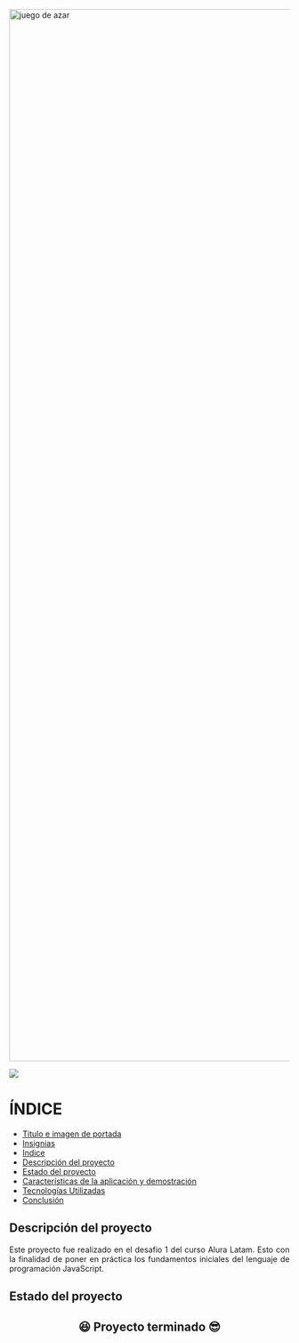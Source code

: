 <img width="3780" height="1890" alt="juego de azar" src="https://github.com/user-attachments/assets/26f46251-fb25-4f60-b168-3cce67e6df00" />
<p align= "left">
  <img src= "https://img.shields.io/badge/status-terminado-green">
</p>

# ÍNDICE

* [Titulo e imagen de portada](#titulo)
* [Insignias](#insignias)
* [Indice](#Indice)
* [Descripción del proyecto](#descripcion)
* [Estado del proyecto](#estado)
* [Características de la aplicación y demostración](#caracteristicas)
* [Tecnologías Utilizadas](#tecnologias)
* [Conclusión](#conclusion)

## Descripción del proyecto
<p align="justify">
Este proyecto fue realizado en el desafio 1 del curso Alura Latam. Esto con la finalidad de poner en práctica los fundamentos iniciales del lenguaje de programación JavaScript. 
</p>

## Estado del proyecto

<h2 align="center">
  😆 Proyecto terminado 😎
</h2>
